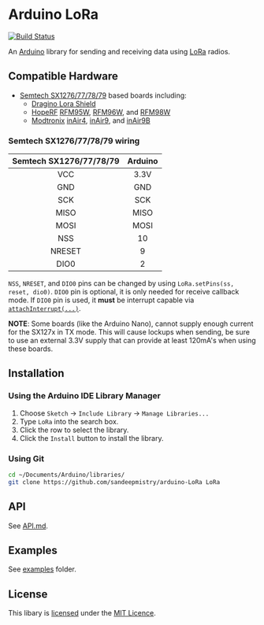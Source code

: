 # Arduino LoRa

[![Build Status](https://travis-ci.org/sandeepmistry/arduino-LoRa.svg?branch=master)](https://travis-ci.org/sandeepmistry/arduino-LoRa)

An [Arduino](http://arduino.cc/) library for sending and receiving data using [LoRa](https://www.lora-alliance.org/) radios.

## Compatible Hardware

 * [Semtech SX1276/77/78/79](http://www.semtech.com/apps/product.php?pn=SX1276) based boards including:
   * [Dragino Lora Shield](http://www.dragino.com/products/module/item/102-lora-shield.html)
   * [HopeRF](http://www.hoperf.com/rf_transceiver/lora/) [RFM95W](http://www.hoperf.com/rf_transceiver/lora/RFM95W.html), [RFM96W](http://www.hoperf.com/rf_transceiver/lora/RFM96W.html), and [RFM98W](http://www.hoperf.com/rf_transceiver/lora/RFM98W.html)
   * [Modtronix](http://modtronix.com/) [inAir4](http://modtronix.com/inair4.html), [inAir9](http://modtronix.com/inair9.html), and [inAir9B](http://modtronix.com/inair9b.html)

### Semtech SX1276/77/78/79 wiring

| Semtech SX1276/77/78/79 | Arduino |
| :---------------------: | :------:|
| VCC | 3.3V |
| GND | GND |
| SCK | SCK |
| MISO | MISO |
| MOSI | MOSI |
| NSS | 10 |
| NRESET | 9 |
| DIO0 | 2 |


`NSS`, `NRESET`, and `DIO0` pins can be changed by using `LoRa.setPins(ss, reset, dio0)`. `DIO0` pin is optional, it is only needed for receive callback mode. If `DIO0` pin is used, it **must** be interrupt capable via [`attachInterrupt(...)`](https://www.arduino.cc/en/Reference/AttachInterrupt).

**NOTE**: Some boards (like the Arduino Nano), cannot supply enough current for the SX127x in TX mode. This will cause lockups when sending, be sure to use an external 3.3V supply that can provide at least 120mA's when using these boards.

## Installation

### Using the Arduino IDE Library Manager

1. Choose `Sketch` -> `Include Library` -> `Manage Libraries...`
2. Type `LoRa` into the search box.
3. Click the row to select the library.
4. Click the `Install` button to install the library.

### Using Git

```sh
cd ~/Documents/Arduino/libraries/
git clone https://github.com/sandeepmistry/arduino-LoRa LoRa
```

## API

See [API.md](API.md).

## Examples

See [examples](examples) folder.

## License

This libary is [licensed](LICENSE) under the [MIT Licence](http://en.wikipedia.org/wiki/MIT_License).
